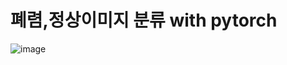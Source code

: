 # 폐렴,정상이미지 분류 with pytorch

![image](https://github.com/user-attachments/assets/312b002d-0344-461f-829a-b3f271682726)
